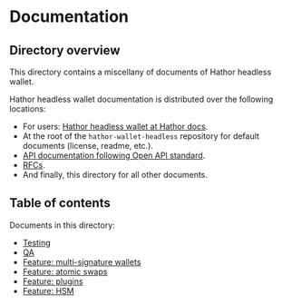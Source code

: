 # Documentation

## Directory overview

This directory contains a miscellany of documents of Hathor headless wallet.

Hathor headless wallet documentation is distributed over the following locations:
- For users: [Hathor headless wallet at Hathor docs](https://docs.hathor.network/pathways/components/headless-wallet/).
- At the root of the `hathor-wallet-headless` repository for default documents (license, readme, etc.).
- [API documentation following Open API standard](../src/api-docs.js).
- [RFCs](https://github.com/HathorNetwork/rfcs/tree/master/projects/hathor-wallet-headless).
- And finally, this directory for all other documents.

## Table of contents

Documents in this directory:

- [Testing](testing.md)
- [QA](QA.md)
- [Feature: multi-signature wallets](multisig-wallets.md)
- [Feature: atomic swaps](atomic-swaps.md)
- [Feature: plugins](plugins.md)
- [Feature: HSM](hsm.md)
